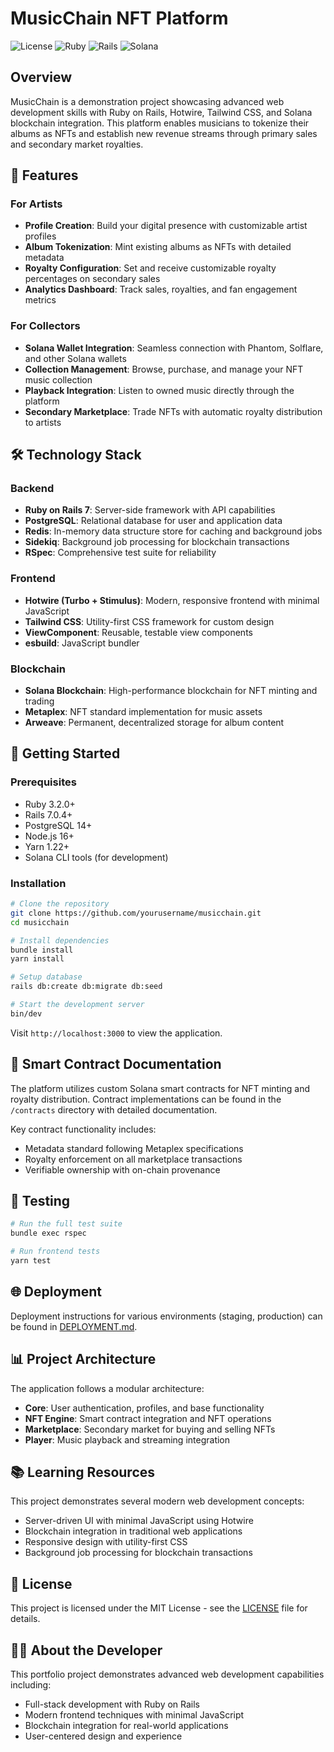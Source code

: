# MusicChain NFT Platform

![License](https://img.shields.io/badge/license-MIT-blue.svg)
![Ruby](https://img.shields.io/badge/Ruby-3.2.0-red.svg)
![Rails](https://img.shields.io/badge/Rails-7.0.4-red.svg)
![Solana](https://img.shields.io/badge/Solana-1.10.41-purple.svg)

## Overview

MusicChain is a demonstration project showcasing advanced web development skills with Ruby on Rails, Hotwire, Tailwind CSS, and Solana blockchain integration. This platform enables musicians to tokenize their albums as NFTs and establish new revenue streams through primary sales and secondary market royalties.

## 🚀 Features

### For Artists
- **Profile Creation**: Build your digital presence with customizable artist profiles
- **Album Tokenization**: Mint existing albums as NFTs with detailed metadata
- **Royalty Configuration**: Set and receive customizable royalty percentages on secondary sales
- **Analytics Dashboard**: Track sales, royalties, and fan engagement metrics

### For Collectors
- **Solana Wallet Integration**: Seamless connection with Phantom, Solflare, and other Solana wallets
- **Collection Management**: Browse, purchase, and manage your NFT music collection
- **Playback Integration**: Listen to owned music directly through the platform
- **Secondary Marketplace**: Trade NFTs with automatic royalty distribution to artists

## 🛠️ Technology Stack

### Backend
- **Ruby on Rails 7**: Server-side framework with API capabilities
- **PostgreSQL**: Relational database for user and application data
- **Redis**: In-memory data structure store for caching and background jobs
- **Sidekiq**: Background job processing for blockchain transactions
- **RSpec**: Comprehensive test suite for reliability

### Frontend
- **Hotwire (Turbo + Stimulus)**: Modern, responsive frontend with minimal JavaScript
- **Tailwind CSS**: Utility-first CSS framework for custom design
- **ViewComponent**: Reusable, testable view components
- **esbuild**: JavaScript bundler

### Blockchain
- **Solana Blockchain**: High-performance blockchain for NFT minting and trading
- **Metaplex**: NFT standard implementation for music assets
- **Arweave**: Permanent, decentralized storage for album content

## 🚀 Getting Started

### Prerequisites
- Ruby 3.2.0+
- Rails 7.0.4+
- PostgreSQL 14+
- Node.js 16+
- Yarn 1.22+
- Solana CLI tools (for development)

### Installation

```bash
# Clone the repository
git clone https://github.com/yourusername/musicchain.git
cd musicchain

# Install dependencies
bundle install
yarn install

# Setup database
rails db:create db:migrate db:seed

# Start the development server
bin/dev
```

Visit `http://localhost:3000` to view the application.

## 📝 Smart Contract Documentation

The platform utilizes custom Solana smart contracts for NFT minting and royalty distribution. Contract implementations can be found in the `/contracts` directory with detailed documentation.

Key contract functionality includes:
- Metadata standard following Metaplex specifications
- Royalty enforcement on all marketplace transactions
- Verifiable ownership with on-chain provenance

## 🧪 Testing

```bash
# Run the full test suite
bundle exec rspec

# Run frontend tests
yarn test
```

## 🌐 Deployment

Deployment instructions for various environments (staging, production) can be found in [DEPLOYMENT.md](DEPLOYMENT.md).

## 📊 Project Architecture

The application follows a modular architecture:
- **Core**: User authentication, profiles, and base functionality
- **NFT Engine**: Smart contract integration and NFT operations
- **Marketplace**: Secondary market for buying and selling NFTs
- **Player**: Music playback and streaming integration

## 📚 Learning Resources

This project demonstrates several modern web development concepts:
- Server-driven UI with minimal JavaScript using Hotwire
- Blockchain integration in traditional web applications
- Responsive design with utility-first CSS
- Background job processing for blockchain transactions


## 📜 License

This project is licensed under the MIT License - see the [LICENSE](LICENSE) file for details.

## 👨‍💻 About the Developer

This portfolio project demonstrates advanced web development capabilities including:
- Full-stack development with Ruby on Rails
- Modern frontend techniques with minimal JavaScript
- Blockchain integration for real-world applications
- User-centered design and experience

